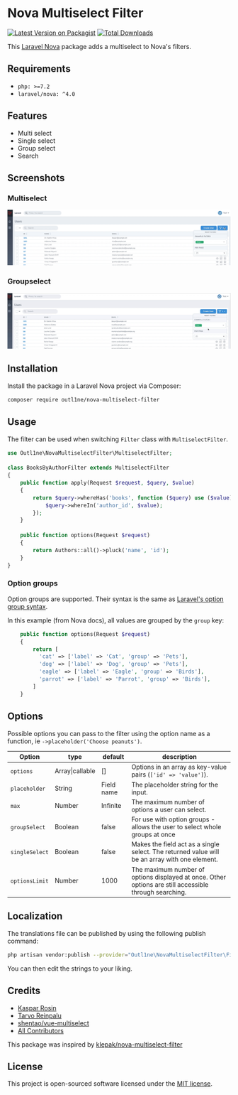# Nova Multiselect Filter

[![Latest Version on Packagist](https://img.shields.io/packagist/v/outl1ne/nova-multiselect-filter.svg?style=flat-square)](https://packagist.org/packages/outl1ne/nova-multiselect-filter)
[![Total Downloads](https://img.shields.io/packagist/dt/outl1ne/nova-multiselect-filter.svg?style=flat-square)](https://packagist.org/packages/outl1ne/nova-multiselect-filter)

This [Laravel Nova](https://nova.laravel.com) package adds a multiselect to Nova's filters.

## Requirements

- `php: >=7.2`
- `laravel/nova: ^4.0`

## Features

- Multi select
- Single select
- Group select
- Search

## Screenshots

### Multiselect

![Multiselect](docs/multiselect.gif)

### Groupselect

![Groupselect](docs/groupselect.gif)

## Installation

Install the package in a Laravel Nova project via Composer:

```bash
composer require outl1ne/nova-multiselect-filter
```

## Usage

The filter can be used when switching `Filter` class with `MultiselectFilter`.

```php
use Outl1ne\NovaMultiselectFilter\MultiselectFilter;

class BooksByAuthorFilter extends MultiselectFilter
{
    public function apply(Request $request, $query, $value)
    {
        return $query->whereHas('books', function ($query) use ($value) {
            $query->whereIn('author_id', $value);
        });
    }

    public function options(Request $request)
    {
        return Authors::all()->pluck('name', 'id');
    }
}

```

### Option groups

Option groups are supported. Their syntax is the same as [Laravel's option group syntax](https://nova.laravel.com/docs/2.0/resources/fields.html#select-field).

In this example (from Nova docs), all values are grouped by the `group` key:

```php
    public function options(Request $request)
    {
        return [
          'cat' => ['label' => 'Cat', 'group' => 'Pets'],
          'dog' => ['label' => 'Dog', 'group' => 'Pets'],
          'eagle' => ['label' => 'Eagle', 'group' => 'Birds'],
          'parrot' => ['label' => 'Parrot', 'group' => 'Birds'],
        ]
    }
```

## Options

Possible options you can pass to the filter using the option name as a function, ie `->placeholder('Choose peanuts')`.

| Option         | type            | default    | description                                                                                            |
| -------------- | --------------- | ---------- | ------------------------------------------------------------------------------------------------------ |
| `options`      | Array\|callable | []         | Options in an array as key-value pairs (`['id' => 'value']`).                                          |
| `placeholder`  | String          | Field name | The placeholder string for the input.                                                                  |
| `max`          | Number          | Infinite   | The maximum number of options a user can select.                                                       |
| `groupSelect`  | Boolean         | false      | For use with option groups - allows the user to select whole groups at once                            |
| `singleSelect` | Boolean         | false      | Makes the field act as a single select. The returned value will be an array with one element.          |
| `optionsLimit` | Number          | 1000       | The maximum number of options displayed at once. Other options are still accessible through searching. |

## Localization

The translations file can be published by using the following publish command:

```bash
php artisan vendor:publish --provider="Outl1ne\NovaMultiselectFilter\FieldServiceProvider" --tag="translations"
```

You can then edit the strings to your liking.

## Credits

- [Kaspar Rosin](https://github.com/kasparrosin)
- [Tarvo Reinpalu](https://github.com/Tarpsvo)
- [shentao/vue-multiselect](https://github.com/shentao/vue-multiselect)
- [All Contributors](https://github.com/outl1ne/nova-multiselect-filter/graphs/contributors)

This package was inspired by [klepak/nova-multiselect-filter](https://github.com/klepak/nova-multiselect-filter)

## License

This project is open-sourced software licensed under the [MIT license](LICENSE.md).
